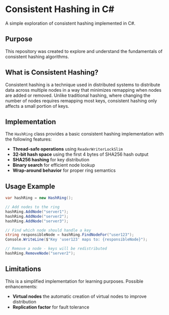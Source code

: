 ﻿# Consistent Hashing in C#

A simple exploration of consistent hashing implemented in C#.

## Purpose

This repository was created to explore and understand the
fundamentals of consistent hashing algorithms.

## What is Consistent Hashing?

Consistent hashing is a technique used in distributed systems
to distribute data across multiple nodes in a way that minimizes
remapping when nodes are added or removed.
Unlike traditional hashing, where changing the number of nodes
requires remapping most keys, consistent hashing only affects
a small portion of keys.

## Implementation

The `HashRing` class provides a basic consistent hashing implementation with the following features:

- **Thread-safe operations** using `ReaderWriterLockSlim`
- **32-bit hash space** using the first 4 bytes of SHA256 hash output
- **SHA256 hashing** for key distribution
- **Binary search** for efficient node lookup
- **Wrap-around behavior** for proper ring semantics

## Usage Example

```csharp
var hashRing = new HashRing();

// Add nodes to the ring
hashRing.AddNode("server1");
hashRing.AddNode("server2");
hashRing.AddNode("server3");

// Find which node should handle a key
string responsibleNode = hashRing.FindNodeFor("user123");
Console.WriteLine($"Key 'user123' maps to: {responsibleNode}");

// Remove a node - keys will be redistributed
hashRing.RemoveNode("server2");
```

## Limitations

This is a simplified implementation for learning purposes.
Possible enhancements:

- **Virtual nodes** the automatic creation of virtual nodes to improve distribution
- **Replication factor** for fault tolerance

